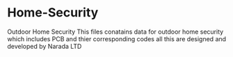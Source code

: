 # Home-Security
Outdoor Home Security
This files conatains data for outdoor home security which includes PCB and thier corresponding codes 
all this are designed and developed by Narada LTD
